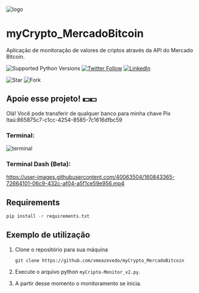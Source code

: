 ![logo](https://user-images.githubusercontent.com/40063504/160647493-057abc2c-12a3-4b25-91d5-20484834bd85.svg)

# myCrypto_MercadoBitcoin
Aplicação de monitoração de valores de criptos através da API do Mercado Bitcoin.
   
![Supported Python Versions](https://img.shields.io/pypi/pyversions/rich/10.11.0) [![Twitter Follow](https://img.shields.io/twitter/follow/vmeazevedo.svg?style=social)](https://twitter.com/vmeazevedo) [![LinkedIn](https://img.shields.io/badge/LinkedIn-Vinícius_Azevedo%20-blue)](https://www.linkedin.com/in/vin%C3%ADcius-azevedo-45180ab2/)

![Star](https://img.shields.io/github/stars/vmeazevedo/myCrypto_MercadoBitcoin?style=social)
![Fork](https://img.shields.io/github/forks/vmeazevedo/myCrypto_MercadoBitcoin?label=Fork&style=social)
   
## Apoie esse projeto! 💵💵
Olá!
Você pode transferir de qualquer banco para minha chave Pix Itaú:865875c7-c1cc-4254-8585-7c1616dfbc59


### Terminal:

![terminal](https://user-images.githubusercontent.com/40063504/160672257-5d8ddb98-d71e-40e7-8847-eaa03aba7149.png)


### Terminal Dash (Beta):
https://user-images.githubusercontent.com/40063504/160843365-72664101-06c9-432c-af04-a5f1ce59e956.mp4



## Requirements

```sh
pip install -r requirements.txt
```

## Exemplo de utilização

1. Clone o repositório para sua máquina

   ``
   git clone https://github.com/vmeazevedo/myCrypto_MercadoBitcoin
   ``
2. Execute o arquivo python ``myCripto-Monitor_v2.py``.

3. A partir desse momento o monitoramento se inicia.


